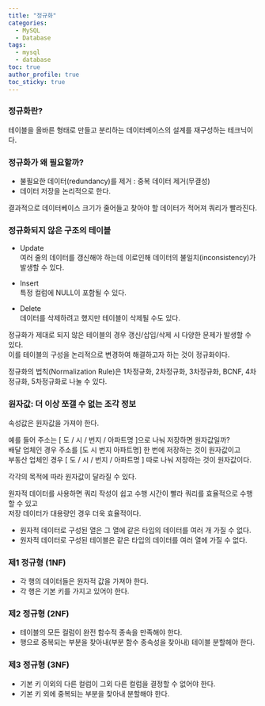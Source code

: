 ```yaml
---
title: "정규화"  
categories:
  - MySQL
  - Database
tags:
  - mysql
  - database
toc: true
author_profile: true
toc_sticky: true
---
```


### 정규화란?       

테이블을 올바른 형태로 만들고 분리하는 데이터베이스의 설계를 재구성하는 테크닉이다.               

   
### 정규화가 왜 필요할까?              
 
- 불필요한 데이터(redundancy)를 제거 : 중복 데이터 제거(무결성)           
- 데이터 저장을 논리적으로 한다.           
    
결과적으로 데이터베이스 크기가 줄어들고 찾아야 할 데이터가 적어져 쿼리가 빨라진다.           


### 정규화되지 않은 구조의 테이블   
- Update  
여러 줄의 데이터를 갱신해야 하는데 이로인해 데이터의 불일치(inconsistency)가 발생할 수 있다.    

- Insert   
특정 컬럼에 NULL이 포함될 수 있다.   

- Delete   
데이터를 삭제하려고 했지만 테이블이 삭제될 수도 있다.   

정규화가 제대로 되지 않은 테이블의 경우 갱신/삽입/삭제 시 다양한 문제가 발생할 수 있다.    
이를 테이블의 구성을 논리적으로 변경하여 해결하고자 하는 것이 정규화이다.   


정규화의 법칙(Normalization Rule)은 1차정규화, 2차정규화, 3차정규화, BCNF, 4차정규화, 5차정규화로 나눌 수 있다.   

   
### 원자값: 더 이상 쪼갤 수 없는 조각 정보    
속성값은 원자값을 가져야 한다.    

예를 들어 주소는 [ 도 / 시 / 번지 / 아파트명 ]으로 나눠 저장하면 원자값일까?     
배달 업체인 경우 주소를 [도 시 번지 아파트명] 한 번에 저장하는 것이 원자값이고       
부동산 업체인 경우 [ 도 / 시 / 번지 / 아파트명 ] 따로 나눠 저장하는 것이 원자값이다.   

각각의 목적에 따라 원자값이 달라질 수 있다.      

원자적 데이터를 사용하면 쿼리 작성이 쉽고 수행 시간이 빨라 쿼리를 효율적으로 수행할 수 있고     
저장 데이터가 대용량인 경우 더욱 효율적이다.    

- 원자적 데이터로 구성된 열은 그 열에 같은 타입의 데이터를 여러 개 가질 수 없다.       
- 원자적 데이터로 구성된 테이블은 같은 타입의 데이터를 여러 열에 가질 수 없다.        


### 제1 정규형 (1NF)     
 
- 각 행의 데이터들은 원자적 값을 가져야 한다.      
- 각 행은 기본 키를 가지고 있어야 한다.     


### 제2 정규형 (2NF)     

- 테이블의 모든 컬럼이 완전 함수적 종속을 만족해야 한다.   
- 행으로 중복되는 부분을 찾아내(부분 함수 종속성을 찾아내) 테이블 분할헤야 한다.   


### 제3 정규형 (3NF)        

- 기본 키 이외의 다른 컬럼이 그외 다른 컬럼을 결정할 수 없어야 한다.    
- 기본 키 외에 중복되는 부분을 찾아내 분할해야 한다.        



